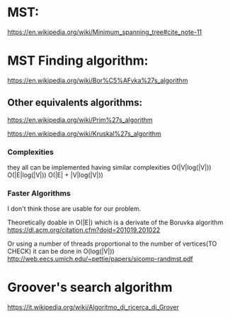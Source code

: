 
# MST:
https://en.wikipedia.org/wiki/Minimum_spanning_tree#cite_note-11

# MST Finding algorithm:
https://en.wikipedia.org/wiki/Bor%C5%AFvka%27s_algorithm

## Other equivalents algorithms:

https://en.wikipedia.org/wiki/Prim%27s_algorithm

https://en.wikipedia.org/wiki/Kruskal%27s_algorithm

### Complexities
they all can be implemented having similar complexities
O(|V|log(|V|))
O(|E|log(|V|))
O(|E| + |V|log(|V|))

### Faster Algorithms
I don't think those are usable for our problem.

Theoretically doable in O(|E|) which is a derivate of the Boruvka algorithm
https://dl.acm.org/citation.cfm?doid=201019.201022


Or using a number of threads proportional to the number of vertices(TO CHECK) it can be done in O(log(|V|))
http://web.eecs.umich.edu/~pettie/papers/sicomp-randmst.pdf

# Groover's search algorithm

https://it.wikipedia.org/wiki/Algoritmo_di_ricerca_di_Grover